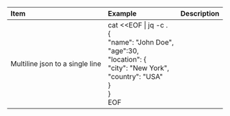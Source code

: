 
| Item | Example | Description |
|:-----|:--------|:------------|
|Multiline json to a single line|cat <<EOF \| jq -c .<br>{<br>"name": "John Doe",<br>"age":30,<br>"location": {<br>"city": "New York",<br>"country": "USA"<br>}<br>}<br>EOF ||
